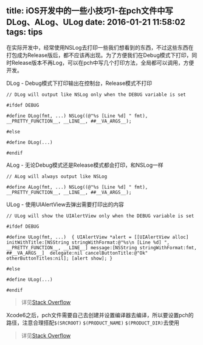 title: iOS开发中的一些小技巧1-在pch文件中写DLog、ALog、ULog
date: 2016-01-21 11:58:02
tags: tips
---
在实际开发中，经常使用NSLog去打印一些我们想看到的东西，不过这些东西在打包成为Release版后，都不应该再出现。为了方便我们在Debug模式下打印，同时Release版本不再Log，可以在pch中写几个打印方法，全局都可以调用，方便开发。

DLog - Debug模式下打印输出在控制台，Release模式不打印

```
// DLog will output like NSLog only when the DEBUG variable is set

#ifdef DEBUG

#define DLog(fmt, ...) NSLog((@"%s [Line %d] " fmt), __PRETTY_FUNCTION__, __LINE__, ##__VA_ARGS__);

#else

#define DLog(...)

#endif
```
ALog - 无论Debug模式还是Release模式都会打印，和NSLog一样

```
// ALog will always output like NSLog

#define ALog(fmt, ...) NSLog((@"%s [Line %d] " fmt), __PRETTY_FUNCTION__, __LINE__, ##__VA_ARGS__);
```
ULog - 使用UIAlertView去弹出需要打印出的内容

```
// ULog will show the UIAlertView only when the DEBUG variable is set

#ifdef DEBUG

#define ULog(fmt, ...)  { UIAlertView *alert = [[UIAlertView alloc] initWithTitle:[NSString stringWithFormat:@"%s\n [Line %d] ", __PRETTY_FUNCTION__, __LINE__] message:[NSString stringWithFormat:fmt, ##__VA_ARGS__]  delegate:nil cancelButtonTitle:@"Ok" otherButtonTitles:nil]; [alert show]; }

#else

#define ULog(...)

#endif

```
> 详见[Stack Overflow](http://stackoverflow.com/questions/9659763/difference-between-nslog-and-dlog)


Xcode6之后，pch文件需要自己去创建并设置编译器去编译，所以要设置pch的路径，注意合理搭配`$(SRCROOT)` `$(PRODUCT_NAME)` `$(PRODUCT_DIR)`去使用
> 详见[Stack Overflow](http://stackoverflow.com/questions/24158648/why-isnt-projectname-prefix-pch-created-automatically-in-xcode-6)